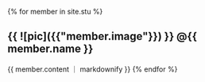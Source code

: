 {% for member in site.stu %}
  <h2> {{ ![pic]({{"member.image"}}) }} @{{ member.name }}</h2>
   {{ member.content ｜ markdownify }} 
{% endfor %}
